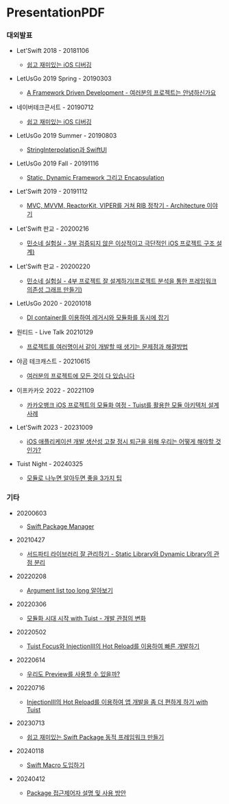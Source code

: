 # PresentationPDF

### 대외발표

* Let'Swift 2018 - 20181106
  * [쉽고 재미있는 iOS 디버깅](./PDF/20181106_LetsSwift_Debugging_With%20Xcode_LLDB_and_Chisel.pdf)

* LetUsGo 2019 Spring - 20190303
  * [A Framework Driven Development - 여러분의 프로젝트는 안녕하신가요](./PDF/20190330_LetUsGo19_spring_A_Framework_Driven_Development.pdf)

* 네이버테크콘서트 - 20190712
  * [쉽고 재미있는 iOS 디버깅](./PDF/20190712_%EB%84%A4%EC%9D%B4%EB%B2%84%ED%85%8C%ED%81%AC%EC%BD%98%EC%84%9C%ED%8A%B8__%EC%89%BD%EA%B3%A0_%EC%9E%AC%EB%AF%B8%EC%9E%88%EB%8A%94_iOS_%EB%94%94%EB%B2%84%EA%B9%85.pdf)

* LetUsGo 2019 Summer - 20190803
  * [StringInterpolation과 SwiftUI](./PDF/20190803_LetUsGo19_summer_StringInterpolation_swiftUI.pdf)

* LetUsGo 2019 Fall - 20191116
  * [Static, Dynamic Framework 그리고 Encapsulation](./PDF/20191116_LetUsGo_2019_fall_dynamicframework_staticframework_encapulation.pdf)

* Let'Swift 2019 - 20191112
  * [MVC, MVVM, ReactorKit, VIPER를 거쳐 RIB 정착기 - Architecture 이야기](./PDF/20191112_letswift19_ribs_architecture.pdf)

* Let'Swift 판교 - 20200216
  * [민소네 실험실 - 3부 검증되지 않은 이상적이고 극단적인 iOS 프로젝트 구조 설계)](./PDF/20200216_letswift19_%ED%8C%90%EA%B5%90.pdf)

* Let'Swift 판교 - 20200220
  * [민소네 실험실 - 4부 프로젝트 잘 설계하기(프로젝트 분석을 통한 프레임워크 의존성 그래프 만들기)](./PDF/20200220_letswift_%ED%94%84%EB%A1%9C%EC%A0%9D%ED%8A%B8_%EB%B6%84%EC%84%9D%EC%9D%84_%ED%86%B5%ED%95%9C_%ED%94%84%EB%A0%88%EC%9E%84%EC%9B%8C%ED%81%AC_%EC%9D%98%EC%A1%B4%EC%84%B1_%EA%B7%B8%EB%9E%98%ED%94%84_%EB%A7%8C%EB%93%A4%EA%B8%B0.pdf)

* LetUsGo 2020 - 20201018
  * [DI container를 이용하여 레거시와 모듈화를 동시에 잡기](./PDF/20201018_LetUsGo20_fall_dependency_injection_container.pdf)

* 원티드 - Live Talk 20210129
  * [프로젝트를 여러명이서 같이 개발할 때 생기는 문제점과 해결방법](./PDF/20210129_Wanted_Live_Talk.pdf)

* 야곰 테크캐스트 - 20210615
  * [여러분의 프로젝트에 모든 것이 다 있습니다](./PDF/20210615_%EC%95%BC%EA%B3%B0_%ED%85%8C%ED%81%AC%EC%BA%90%EC%8A%A4%ED%8A%B8.pdf)

* 이프카카오 2022 - 20221109
  * [카카오뱅크 iOS 프로젝트의 모듈화 여정 - Tuist를 활용한 모듈 아키텍처 설계 사례](./PDF/20221109_Ifkakao.pdf)

* Let'Swift 2023 - 20231009
  * [iOS 애플리케이션 개발 생산성 고찰 정시 퇴근을 위해 우리는 어떻게 해야할 것인가?](./PDF/20231009_안정민_iOS_애플리케이션%20개발_생산성_고찰.pdf)

* Tuist Night - 20240325
  * [모듈로 나누면 알아두면 좋을 3가지 팁](./PDF/20240325_TuistNight_모듈로_나누면_알아두면_좋을_3가지_팁.pdf)

### 기타
* 20200603
  * [Swift Package Manager](./PDF/20200603_%EC%B9%B4%EC%B9%B4%EC%98%A4%EB%B1%85%ED%81%AC_SwiftPackageManager.pdf)

* 20210427
  * [서드파티 라이브러리 잘 관리하기 - Static Library와 Dynamic Library의 관점 분리](./PDF/20210427_%EC%B9%B4%EC%B9%B4%EC%98%A4%EB%B1%85%ED%81%AC_%EC%84%9C%EB%93%9C%ED%8C%8C%ED%8B%B0_%EB%9D%BC%EC%9D%B4%EB%B8%8C%EB%9F%AC%EB%A6%AC_%EC%9E%98_%EA%B4%80%EB%A6%AC%ED%95%98%EA%B8%B0.pdf)

* 20220208
  * [Argument list too long 알아보기](./PDF/20220208_Argument_list_too_long_%EC%95%8C%EC%95%84%EB%B3%B4%EA%B8%B0.pdf)

* 20220306
  * [모듈화 시대 시작 with Tuist - 개발 관점의 변화](./PDF/20220306_%EB%AA%A8%EB%93%88%ED%99%94_%EC%8B%9C%EB%8C%80_%EC%8B%9C%EC%9E%91_with_Tuist_%EB%B0%B0%ED%8F%AC%EB%B2%84%EC%A0%84.pdf)

* 20220502
  * [Tuist Focus와 InjectionIII의 Hot Reload를 이용하여 빠른 개발하기](./PDF/20220502_DemoApp%EA%B3%BC_Inject%EC%9D%98_Hot_Reload%EB%A5%BC_%EC%9D%B4%EC%9A%A9%ED%95%98%EC%97%AC_%EB%B9%A0%EB%A5%B8_%EA%B0%9C%EB%B0%9C%ED%95%98%EA%B8%B0.pdf)

* 20220614
  * [우리도 Preview를 사용할 수 있을까?](./PDF/20220614_UIModule_Preview.pdf)

* 20220716
  * [InjectionIII의 Hot Reload를 이용하여 앱 개발을 좀 더 편하게 하기 with Tuist](./PDF/20220716_InjectionIII%EC%9D%98%20Hot%20Reload%EB%A5%BC%20%EC%9D%B4%EC%9A%A9%ED%95%98%EC%97%AC%20%EC%95%B1%20%EA%B0%9C%EB%B0%9C%EC%9D%84%20%EC%A2%80%20%EB%8D%94%20%ED%8E%B8%ED%95%98%EA%B2%8C%20%ED%95%98%EA%B8%B0.pdf)

* 20230713
  * [쉽고 재미있는 Swift Package 동적 프레임워크 만들기](./PDF/20230713_%E1%84%89%E1%85%B1%E1%86%B8%E1%84%80%E1%85%A9_%E1%84%8C%E1%85%A2%E1%84%86%E1%85%B5%E1%84%8B%E1%85%B5%E1%86%BB%E1%84%82%E1%85%B3%E1%86%AB_SwiftPackage_%E1%84%83%E1%85%A9%E1%86%BC%E1%84%8C%E1%85%A5%E1%86%A8%E1%84%91%E1%85%B3%E1%84%85%E1%85%A6%E1%84%8B%E1%85%B5%E1%86%B7%E1%84%8B%E1%85%AF%E1%84%8F%E1%85%B3_%E1%84%86%E1%85%A1%E1%86%AB%E1%84%83%E1%85%B3%E1%86%AF%E1%84%80%E1%85%B5.pdf)

* 20240118
  * [Swift Macro 도입하기](./PDF/20240118_Swift_Macro_%E1%84%83%E1%85%A9%E1%84%8B%E1%85%B5%E1%86%B8%E1%84%92%E1%85%A1%E1%84%80%E1%85%B5.pdf)

* 20240412
  * [Package 접근제어자 설명 및 사용 방안](./PDF/20240412_Package_%E1%84%8C%E1%85%A5%E1%86%B8%E1%84%80%E1%85%B3%E1%86%AB%E1%84%8C%E1%85%A6%E1%84%8B%E1%85%A5%E1%84%8C%E1%85%A1_%E1%84%89%E1%85%A5%E1%86%AF%E1%84%86%E1%85%A7%E1%86%BC_%E1%84%86%E1%85%B5%E1%86%BE_%E1%84%89%E1%85%A1%E1%84%8B%E1%85%AD%E1%86%BC%E1%84%87%E1%85%A1%E1%86%BC%E1%84%8B%E1%85%A1%E1%86%AB.pdf)
